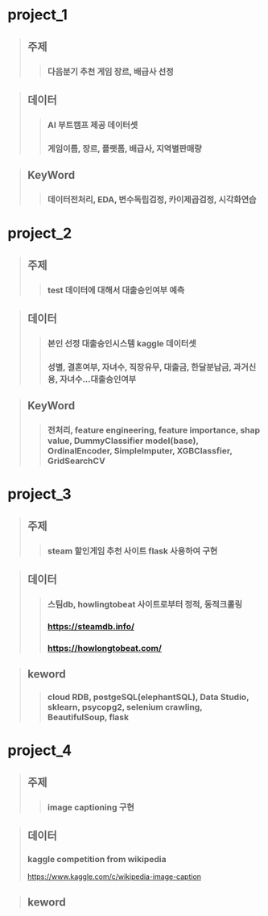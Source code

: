 # project_1
> ## 주제
>> ### 다음분기 추천 게임 장르, 배급사 선정

> ## 데이터
>> ### AI 부트캠프 제공 데이터셋
>> ### 게임이름, 장르, 플랫폼, 배급사, 지역별판매량

> ## KeyWord
>> ### 데이터전처리, EDA, 변수독립검정, 카이제곱검정, 시각화연습


# project_2
> ## 주제
>> ### test 데이터에 대해서 대출승인여부 예측

> ## 데이터
>> ### 본인 선정 대출승인시스템 kaggle 데이터셋
>> ### 성별, 결혼여부, 자녀수, 직장유무, 대출금, 한달분납금, 과거신용, 자녀수...대출승인여부

> ## KeyWord
>> ### 전처리, feature engineering, feature importance, shap value,  DummyClassifier model(base), OrdinalEncoder, SimpleImputer, XGBClassfier, GridSearchCV


# project_3
> ## 주제
>> ### steam 할인게임 추천 사이트 flask 사용하여 구현

> ## 데이터
>> ### 스팀db, howlingtobeat 사이트로부터 정적, 동적크롤링
>> ### https://steamdb.info/
>> ### https://howlongtobeat.com/

> ## keword
>> ### cloud RDB, postgeSQL(elephantSQL), Data Studio, sklearn, psycopg2, selenium crawling, BeautifulSoup, flask

# project_4
> ## 주제
>> ### image captioning 구현

> ## 데이터
> ### kaggle competition from wikipedia
> https://www.kaggle.com/c/wikipedia-image-caption

> ## keword
